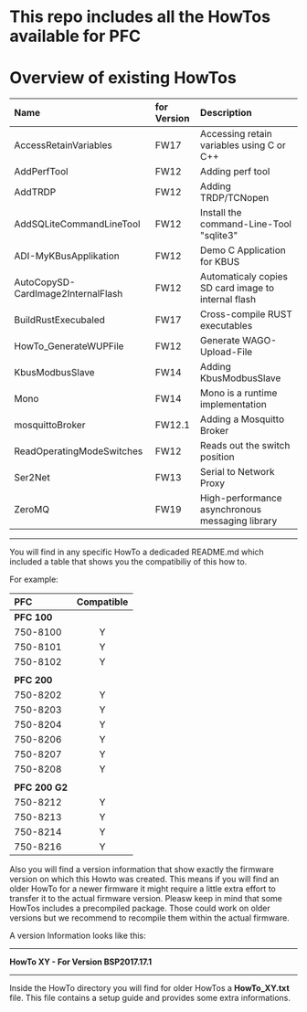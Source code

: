 # This repo includes all the HowTos available for PFC

# Overview of existing HowTos

| Name                               | for Version | Description |
| :--------------------------------- | :---------- | :---------- |
| AccessRetainVariables              | FW17   | Accessing retain variables using C or C++ |
| AddPerfTool                        | FW12   | Adding perf tool |
| AddTRDP                            | FW12   | Adding TRDP/TCNopen |
| AddSQLiteCommandLineTool           | FW12   | Install the command-Line-Tool "sqlite3"|
| ADI-MyKBusApplikation              | FW12   | Demo C Application for KBUS |
| AutoCopySD-CardImage2InternalFlash | FW12   | Automaticaly copies SD card image to internal flash |
| BuildRustExecubaled                | FW17   | Cross-compile RUST executables |
| HowTo_GenerateWUPFile              | FW12   | Generate WAGO-Upload-File |
| KbusModbusSlave                    | FW14 | Adding KbusModbusSlave |
| Mono                               | FW14   | Mono is a runtime implementation|
| mosquittoBroker                    | FW12.1 | Adding a Mosquitto Broker |
| ReadOperatingModeSwitches          | FW12   | Reads out the switch position |
| Ser2Net                            | FW13   | Serial to Network Proxy |
| ZeroMQ                             | FW19   | High-performance asynchronous messaging library |

---

You will find in any specific HowTo a dedicaded README.md which included a table that shows you the compatibiliy
of this how to.

For example:

| PFC | Compatible |
|:-------------|:------------:|
| **PFC 100** | |
| 750-8100 | Y |
| 750-8101 | Y |
| 750-8102 | Y |
|  |  |
| **PFC 200** | |
| 750-8202 | Y |
| 750-8203 | Y |
| 750-8204 | Y |
| 750-8206 | Y |
| 750-8207 | Y |
| 750-8208 | Y |
|  |  |
| **PFC 200 G2** | |
| 750-8212 | Y |
| 750-8213 | Y |
| 750-8214 | Y |
| 750-8216 | Y |

Also you will find a version information that show exactly the firmware version on which this
Howto was created. This means if you will find an older HowTo for a newer firmware it might 
require a little extra effort to transfer it to the actual firmware version.
Pleasw keep in mind that some HowTos includes a precompiled package. Those could work on older versions but we recommend to recompile them within the actual firmware.

A version Information looks like this:


---
**HowTo XY - For Version BSP2017.17.1**

---

Inside the HowTo directory you will find for older HowTos a **HowTo_XY.txt** file. This file contains a setup guide and provides some extra informations.


